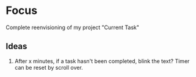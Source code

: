 # Focus
Complete reenvisioning of my project "Current Task"

## Ideas
1. After x minutes, if a task hasn't been completed, blink the text? Timer can be reset by scroll over.
